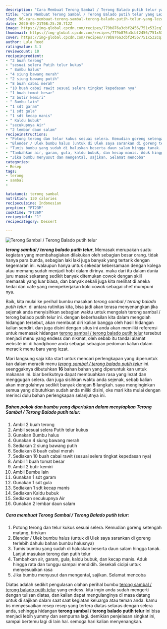```yaml
---
description: "Cara Membuat Terong Sambal / Terong Balado putih telur yang Lezat Sekali"
title: "Cara Membuat Terong Sambal / Terong Balado putih telur yang Lezat Sekali"
slug: 96-cara-membuat-terong-sambal-terong-balado-putih-telur-yang-lezat-sekali
date: 2020-09-21T08:25:20.712Z
image: https://img-global.cpcdn.com/recipes/779b876a3cbf2456/751x532cq70/terong-sambal-terong-balado-putih-telur-foto-resep-utama.jpg
thumbnail: https://img-global.cpcdn.com/recipes/779b876a3cbf2456/751x532cq70/terong-sambal-terong-balado-putih-telur-foto-resep-utama.jpg
cover: https://img-global.cpcdn.com/recipes/779b876a3cbf2456/751x532cq70/terong-sambal-terong-balado-putih-telur-foto-resep-utama.jpg
author: Lula Reed
ratingvalue: 3.1
reviewcount: 10
recipeingredient:
- "2 buah terong"
- "sesuai selera Putih telur kukus"
- " Bumbu halus"
- "4 siung bawang merah"
- "2 siung bawang putih"
- "8 buah cabai merah"
- "10 buah cabai rawit sesuai selera tingkat kepedasan nya"
- "1 buah tomat besar"
- "2 butir kemiri"
- " Bumbu lain"
- "1 sdt garam"
- "1 sdt gula"
- "1 sdt kecap manis"
- " Kaldu bubuk"
- "secukupnya Air"
- "2 lembar daun salam"
recipeinstructions:
- "Potong terong dan telur kukus sesuai selera. Kemudian goreng setengah matang, tiriskan"
- "Blender / Ulek bumbu halus (untuk di Ulek saya sarankan di goreng terlebih dahulu bahan bumbu halusnya)"
- "Tumis bumbu yang sudah di haluskan beserta daun salam hingga tanak. Lanjut masukan terong dan putih telur"
- "Tambahkan air, garam, gula, kaldu bubuk, dan kecap manis. Aduk hingga rata dan tunggu sampai mendidih. Sesekali cicipi untuk menyesuaikan rasa"
- "Jika bumbu menyusut dan mengental, sajikan. Selamat mencoba"
categories:
- Resep
tags:
- terong
- sambal
- 

katakunci: terong sambal  
nutrition: 130 calories
recipecuisine: Indonesian
preptime: "PT23M"
cooktime: "PT36M"
recipeyield: "1"
recipecategory: Dessert

---
```



![Terong Sambal / Terong Balado putih telur](https://img-global.cpcdn.com/recipes/779b876a3cbf2456/751x532cq70/terong-sambal-terong-balado-putih-telur-foto-resep-utama.jpg)

<b><i>terong sambal / terong balado putih telur</i></b>, Memasak merupakan suatu kegiatan yang membahagiakan dilakukan oleh sebagian besar orang. tidak hanya para bunda, sebagian laki laki juga banyak yang tertarik dengan kegemaran ini. walaupun hanya untuk sekedar kebersamaan dengan kolega atau memang sudah menjadi hobi dalam dirinya. maka dari itu dalam dunia juru masak sekarang sedikit banyak ditemukan cowok dengan skill memasak yang luar biasa, dan banyak sekali juga kita melihat di aneka kedai dan cafe yang mempekerjakan koki cowok sebagai chef mumpuni nya.

Baik, kita mulai ke perihal bumbu masakan <i>terong sambal / terong balado putih telur</i>. di antara rutinitas kita, bisa jadi akan terasa menyenangkan jika sejenak anda menyisihkan sebagian waktu untuk mengolah terong sambal / terong balado putih telur ini. dengan keberhasilan kita dalam mengolah hidangan tersebut, akan membuat diri kalian bangga oleh hasil hidangan kalian sendiri. dan juga disini dengan situs ini anda akan memiliki referensi untuk memasak hidangan <u>terong sambal / terong balado putih telur</u> tersebut menjadi menu yang endess dan nikmat, oleh sebab itu tandai alamat website ini di handphone anda sebagai sebagian pedoman kalian dalam meracik menu baru yang lezat.




Mari langsung saja kita start untuk mencari perlengkapan yang diperuntuk kan dalam meracik menu <u><i>terong sambal / terong balado putih telur</i></u> ini. seenggaknya dibutuhkan <b>16</b> bahan bahan yang diperuntuk kan untuk makanan ini. biar berikutnya dapat membuahkan rasa yang lezat dan menggugah selera. dan juga sisihkan waktu anda sejenak, sebab kalian akan mengolahnya sedikit banyak dengan <b>5</b> langkah. saya menginginkan semua yang dibutuhkan sudah anda miliki disini, oke mari kita mulai dengan merinci dulu bahan perlengkapan selanjutnya ini.

<!--inarticleads1-->

##### Bahan pokok dan bumbu yang diperlukan dalam menyiapkan Terong Sambal / Terong Balado putih telur:

1. Ambil 2 buah terong
1. Ambil sesuai selera Putih telur kukus
1. Gunakan  Bumbu halus
1. Gunakan 4 siung bawang merah
1. Sediakan 2 siung bawang putih
1. Sediakan 8 buah cabai merah
1. Sediakan 10 buah cabai rawit (sesuai selera tingkat kepedasan nya)
1. Ambil 1 buah tomat besar
1. Ambil 2 butir kemiri
1. Ambil  Bumbu lain
1. Gunakan 1 sdt garam
1. Gunakan 1 sdt gula
1. Sediakan 1 sdt kecap manis
1. Sediakan  Kaldu bubuk
1. Sediakan secukupnya Air
1. Gunakan 2 lembar daun salam




<!--inarticleads2-->

##### Cara membuat Terong Sambal / Terong Balado putih telur:

1. Potong terong dan telur kukus sesuai selera. Kemudian goreng setengah matang, tiriskan
1. Blender / Ulek bumbu halus (untuk di Ulek saya sarankan di goreng terlebih dahulu bahan bumbu halusnya)
1. Tumis bumbu yang sudah di haluskan beserta daun salam hingga tanak. Lanjut masukan terong dan putih telur
1. Tambahkan air, garam, gula, kaldu bubuk, dan kecap manis. Aduk hingga rata dan tunggu sampai mendidih. Sesekali cicipi untuk menyesuaikan rasa
1. Jika bumbu menyusut dan mengental, sajikan. Selamat mencoba




Diatas adalah sedikit pengulasan olahan perihal bumbu <u>terong sambal / terong balado putih telur</u> yang endess. kita ingin anda sudah mengerti dengan tulisan diatas, dan kalian dapat mengulanginya di masa datang untuk di sajikan dalam saat saat kegiatan keluarga atau teman anda. kamu bs menyesuaikan resep resep yang tertera diatas selaras dengan selera anda, sehingga hidangan <b>terong sambal / terong balado putih telur</b> ini bisa menjadi lebih yummy dan sempurna lagi. demikian penjelasan singkat ini, sampai bertemu lagi di lain hal. semoga hari kalian menyenangkan.
